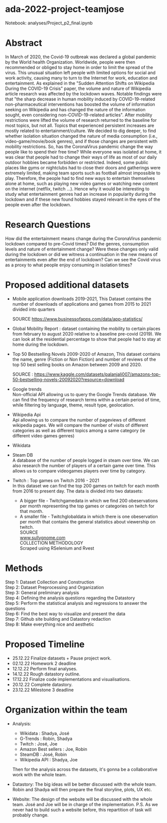 # ada-2022-project-teamjose

Notebook: analyses/Project_p2_final.ipynb

# Abstract
In March of 2020, the Covid-19 outbreak was declared a global pandemic by the World health Organization. Worldwide, people were then recommended or obliged to stay home in order to limit the spread of the virus. This unusual situation left people with limited options for social and work activity, causing many to turn to the Internet for work, education and entertainment. As explained in the "Sudden Attention Shifts on Wikipedia During the COVID-19 Crisis" paper, the volume and nature of Wikipedia article research was affected by the lockdown waves. Notable findings were that "the sharp decrease in human mobility induced by COVID-19-related non-pharmaceutical interventions has boosted the volume of information seeking on Wikipedia and has changed the nature of the information sought, even considering non-COVID-19-related articles". After mobility restrictions were lifted the volume of research returned to the baseline for most topics, but not all. Topics that experienced persistent increases are mostly related to entertainment/culture. We decided to dig deeper, to find whether isolation situation changed the nature of media consumption (i.e., video-game/movie/book genres), and if those changes are persistent with mobility restrictions. So, has the CoronaVirus pandemic change the way people like to spend their free time? While everyone was isolated at home, it was clear that people had to change their ways of life as most of our daily outdoor hobbies became forbidden or restricted. Indeed, some public places like gyms or nightclubs had to close their doors and gatherings were extremely limited, making team sports such as football almost impossible to play. Therefore, the people had to find new ways to entertain themselves alone at home, such as playing new video games or watching new content on the internet (netflix, twitch ...). Hence why it would be interesting to study what entertainment genres had an increase in popularity during the lockdown and if these new found hobbies stayed relevant in the eyes of the people even after the lockdown.

# Research Questions

How did the entertainment means change during the CoronaVirus pandemic lockdown compared to pre-Covid times? Did the genres, consumption levels and nature of entertainment change? Were these changes only valid during the lockdown or did we witness a continuation in the new means of entertainments even after the end of lockdown? Can we see the Covid virus as a proxy to what people enjoy consuming in isolation times?


# Proposed additional datasets

* Mobile application downloads 2019-2021,
  This Dataset contains the number of downloads of applications and games from 2015 to 2021 divided into quarters
  
  SOURCE 
  https://www.businessofapps.com/data/app-statistics/
* Global Mobility Report : dataset containing the mobility to certain places from february to august 2020 relative to a baseline pre-covid (2019). We can look at the     residential percentage to show that people had to stay at home during the lockdown.
* Top 50 Bestselling Novels 2009-2020 of Amazon,
  This dataset contains the name, genre (Fiction or Non Fiction) and number of reviews of the top 50 best selling books on Amazon between 2009 and 2020.
  
  SOURCE : https://www.kaggle.com/datasets/palanjali007/amazons-top-50-bestselling-novels-20092020?resource=download
  
* Google trends  
    Non-official API allowing us to query the Google Trends database. We can find the frequency of research terms within a certain period of time, while filtering by language, theme, result type, geolocation.
* Wikipedia Api  
  Api allowing us to compare the number of pageviews of different wikipedia pages. We will compare the number of visits of different categories as well as different     topics among a same category (ie different video games genres)
* Wikidata
* Steam DB  
    A database of the number of people logged in steam over time. We can also research the number of players of a certain game over time. This allows us to compare videogames players over time by category.
* Twitch : Top games on Twitch 2016 - 2021  
  In this dataset we can find the top 200 games on twitch for each month from 2016 to present day.
  The data is divided into two datasets:
    - A bigger file - Twitchgamedata in which we find 200 obeservations per month representing the top games or categories on twitch for that month.
    - A smaller file - Twitchglobaldata in which there is one obeservation per month that contains the general statistics about viewership on twitch.  
  SOURCE  
    www.sullygnome.com  
  COLLECTION METHODOLOGY  
    Scraped using RSelenium and Rvest

# Methods
Step 1: Dataset Collection and Construction  
Step 2: Dataset Preprocessing and Organization  
Step 3: General preliminary analysis  
Step 4: Defining the analysis questions regarding the Datastory  
Step 5: Perform the statistical analysis and regressions to answer the questions  
Step 6: Find the best way to visualize and present the data  
Step 7: Github site building and Datastory redaction  
Step 8: Make everything nice and aesthetic  

# Proposed Timeline

* 25.12.22 Finalize datasets + Pause project work.
* 02.12.22 Homework 2 deadline
* 12.12.22 Perform final analyses.
* 14.12.22 Rough datastory outline.
* 17.12.22 Finalize code implementations and visualisations.
* 20.12.22 Complete datastory.
* 23.12.22 Milestone 3 deadline

# Organization within the team
* Analysis: 
    - Wikidata : Shadya, José
    - G-Trends : Robin, Shadya
    - Twitch : José, Joe
    - Amazon Best sellers : Joe, Robin
    - SteamDB : José, Robin
    - Wikipedia API : Shadya, Joe
    
    Then for the analysis across the datasets, it's gonna be a collaborative work with the whole team.
        
* Datastory: The big ideas will be better discussed with the whole team.
        Robin and Shadya will then prepare the final storyline, plots, UX etc.
        
* Website: The design of the website will be discussed with the whole team. José and Joe will be in charge of the implementation.
    P.S. As we never had to build such a website before, this repartition of task will probably change.

